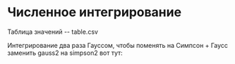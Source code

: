 # Численное интегрирование

Таблица значений -- table.csv

Интегрирование два раза Гауссом, чтобы поменять на Симпсон + Гаусс заменить gauss2 на simpson2 вот тут:
